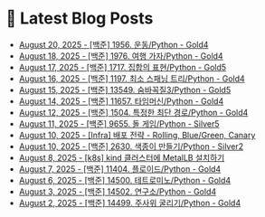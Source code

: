 # 📕 Latest Blog Posts

<ul><li><a href='https://lucy-devblog.tistory.com/185' target='_blank'>August 20, 2025 - [백준] 1956. 운동/Python - Gold4</a></li><li><a href='https://lucy-devblog.tistory.com/184' target='_blank'>August 18, 2025 - [백준] 1976. 여행 가자/Python - Gold4</a></li><li><a href='https://lucy-devblog.tistory.com/183' target='_blank'>August 17, 2025 - [백준] 1717. 집합의 표현/Python - Gold5</a></li><li><a href='https://lucy-devblog.tistory.com/182' target='_blank'>August 16, 2025 - [백준] 1197. 최소 스패닝 트리/Python - Gold4</a></li><li><a href='https://lucy-devblog.tistory.com/181' target='_blank'>August 15, 2025 - [백준] 13549. 숨바꼭질3/Python - Gold5</a></li><li><a href='https://lucy-devblog.tistory.com/180' target='_blank'>August 14, 2025 - [백준] 11657. 타임머신/Python - Gold4</a></li><li><a href='https://lucy-devblog.tistory.com/179' target='_blank'>August 12, 2025 - [백준] 1504. 특정한 최단 경로/Python - Gold4</a></li><li><a href='https://lucy-devblog.tistory.com/178' target='_blank'>August 11, 2025 - [백준] 9655. 돌 게임/Python - Silver5</a></li><li><a href='https://lucy-devblog.tistory.com/177' target='_blank'>August 10, 2025 - [Infra] 배포 전략 - Rolling, Blue/Green, Canary</a></li><li><a href='https://lucy-devblog.tistory.com/176' target='_blank'>August 10, 2025 - [백준] 2630. 색종이 만들기/Python - Silver2</a></li><li><a href='https://lucy-devblog.tistory.com/175' target='_blank'>August 8, 2025 - [k8s] kind 클러스터에 MetalLB 설치하기</a></li><li><a href='https://lucy-devblog.tistory.com/174' target='_blank'>August 7, 2025 - [백준] 11404. 플로이드/Python - Gold4</a></li><li><a href='https://lucy-devblog.tistory.com/173' target='_blank'>August 6, 2025 - [백준] 14500. 테트로미노/Python - Gold4</a></li><li><a href='https://lucy-devblog.tistory.com/172' target='_blank'>August 3, 2025 - [백준] 14502. 연구소/Python - Gold4</a></li><li><a href='https://lucy-devblog.tistory.com/171' target='_blank'>August 2, 2025 - [백준] 14499. 주사위 굴리기/Python - Gold4</a></li></ul>